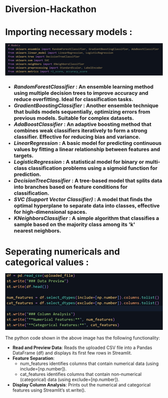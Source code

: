 # Diversion-Hackathon
<!DOCTYPE html>
<html>
    <head>
        <title>Ez-Viz</title>
        <meta charset="utf-8">
        <meta name = "viewport" content="width=device-width, initial-scale=1.0">
        <link rel="stylesheet" href="styles.css">
    </head>
    <body>
        <h1>Importing necessary models :</h1>
        <img src="models.jpg" alt="models required for Ez-Viz">
        <h3>
            <ul>
                <li><i>RandomForestClassifier</i> : An ensemble learning method using multiple decision trees to improve accuracy and reduce overfitting. Ideal for classification tasks.</li>
                <li><i>GradientBoostingClassifier</i> : Another ensemble technique that builds models sequentially, optimizing errors from previous models. Suitable for complex datasets.</li>
                <li><i>AdaBoostClassifier</i> : An adaptive boosting method that combines weak classifiers iteratively to form a strong classifier. Effective for reducing bias and variance.</li>
                <li><i>LinearRegression</i> : A basic model for predicting continuous values by fitting a linear relationship between features and targets.</li>
                <li><i>LogisticRegression</i> : A statistical model for binary or multi-class classification problems using a sigmoid function for prediction.</li>
                <li><i>DecisionTreeClassifier</i> : A tree-based model that splits data into branches based on feature conditions for classification.</li>
                <li><i>SVC (Support Vector Classifier)</i> : A model that finds the optimal hyperplane to separate data into classes, effective for high-dimensional spaces.</li>
                <li><i>KNeighborsClassifier</i> : A simple algorithm that classifies a sample based on the majority class among its 'k' nearest neighbors.</li>
            </ul>
        </h3>
        <h1>Seperating numericals and categorical values :</h1>
        <img src="sep nem and cat val.jpg" alt="image of the code for the same">
        <p>The python code shown in the above image has the following functionality:</p>
        <ul>
            <li>
            <strong>Read and Preview Data</strong>: Reads the uploaded CSV file into a 
            Pandas DataFrame (<span class="highlight">df</span>) and displays its 
            first few rows in Streamlit.
            </li>
            <li>
            <strong>Feature Separation</strong>:
            <ul>
                <li>
                <span class="highlight">num_features</span> identifies columns that 
                contain numerical data (using 
                <span class="highlight">include=[np.number]</span>).
                </li>
                <li>
                <span class="highlight">cat_features</span> identifies columns that 
                contain non-numerical (categorical) data (using 
                <span class="highlight">exclude=[np.number]</span>).
                </li>
            </ul>
            </li>
            <li>
            <strong>Display Column Analysis</strong>: Prints out the numerical and 
            categorical features using Streamlit’s 
            <span class="highlight">st.write()</span>.
            </li>
        </ul>
</body>

</html>